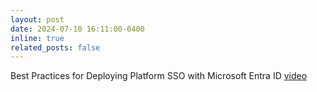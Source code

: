 ```yaml
---
layout: post
date: 2024-07-10 16:11:00-0400
inline: true
related_posts: false
---
```


Best Practices for Deploying Platform SSO with Microsoft Entra ID [video](https://www.youtube.com/watch?v=NEoKLSuO3gw)

